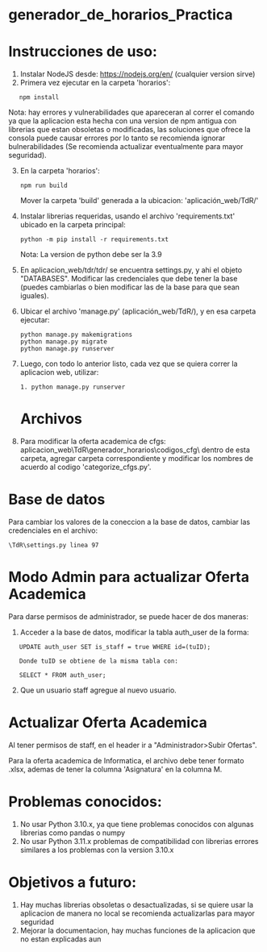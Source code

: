 # generador_de_horarios_Practica

# Instrucciones de uso:

1. Instalar NodeJS desde: https://nodejs.org/en/ (cualquier version sirve)
2. Primera vez ejecutar en la carpeta 'horarios':
```
   npm install
```
Nota: hay errores y vulnerabilidades que apareceran al correr el comando ya que la aplicacion esta hecha con una version de npm antigua con librerias que estan obsoletas o modificadas, las soluciones que ofrece la consola puede causar errores por lo tanto se recomienda ignorar bulnerabilidades (Se recomienda actualizar eventualmente para mayor seguridad).

3. En la carpeta 'horarios':
   ```
   npm run build
   ```
   Mover la carpeta 'build' generada a la ubicacion: 'aplicación_web/TdR/'

4. Instalar librerias requeridas, usando el archivo 'requirements.txt' ubicado en la carpeta principal:
   ```
   python -m pip install -r requirements.txt
   ```
   Nota: La version de python debe ser la 3.9

5. En aplicacion_web/tdr/tdr/ se encuentra settings.py, y ahi el objeto "DATABASES". Modificar las credenciales que debe tener la base (puedes cambiarlas o bien modificar las de la base para que sean iguales).

6. Ubicar el archivo 'manage.py' (aplicación_web/TdR/), y en esa carpeta ejecutar:
   ```
   python manage.py makemigrations
   python manage.py migrate
   python manage.py runserver
   ```
7. Luego, con todo lo anterior listo, cada vez que se quiera correr la aplicacion web, utilizar:

   ```
   1. python manage.py runserver
   ```

   # Archivos
8. Para modificar la oferta academica de cfgs: aplicacion_web\TdR\generador_horarios\codigos_cfg\ dentro de esta carpeta, agregar carpeta correspondiente y modificar los nombres de acuerdo al codigo 'categorize_cfgs.py'.

# Base de datos

Para cambiar los valores de la coneccion a la base de datos, cambiar las credenciales en el archivo:

    \TdR\settings.py linea 97

# Modo Admin para actualizar Oferta Academica

Para darse permisos de administrador, se puede hacer de dos maneras:

1. Acceder a la base de datos, modificar la tabla auth_user de la forma:
```
   UPDATE auth_user SET is_staff = true WHERE id=(tuID);

   Donde tuID se obtiene de la misma tabla con:

   SELECT * FROM auth_user;
   ```
2. Que un usuario staff agregue al nuevo usuario.

# Actualizar Oferta Academica

Al tener permisos de staff, en el header ir a "Administrador>Subir Ofertas".

Para la oferta academica de Informatica, el archivo debe tener formato .xlsx, ademas de tener la columna 'Asignatura' en la columna M.

# Problemas conocidos:

1. No usar Python 3.10.x, ya que tiene problemas conocidos con algunas librerias como pandas o numpy 
2. No usar Python 3.11.x problemas de compatibilidad con librerias errores similares a los problemas con la version 3.10.x 

# Objetivos a futuro:

1. Hay muchas librerias obsoletas o desactualizadas, si se quiere usar la aplicacion de manera no local se recomienda actualizarlas para mayor seguridad
2. Mejorar la documentacion, hay muchas funciones de la aplicacion que no estan explicadas aun
